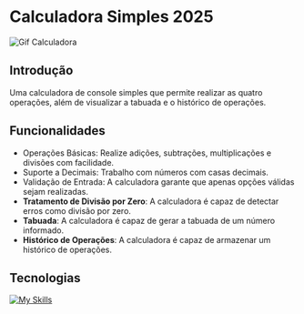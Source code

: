 # Calculadora Simples 2025

![Gif Calculadora](https://imgur.com/89lb1GN.gif)
## Introdução

Uma calculadora de console simples que permite realizar as quatro operações, além de visualizar a tabuada e o histórico de operações.

## Funcionalidades

- Operações Básicas: Realize adições, subtrações, multiplicações e divisões com facilidade.
- Suporte a Decimais: Trabalho com números com casas decimais.
- Validação de Entrada: A calculadora garante que apenas opções válidas sejam realizadas.
- **Tratamento de Divisão por Zero**: A calculadora é capaz de detectar erros como divisão por zero.
- **Tabuada**: A calculadora é capaz de gerar a tabuada de um número informado.
- **Histórico de Operações**: A calculadora é capaz de armazenar um histórico de operações.

## Tecnologias

[![My Skills](https://skillicons.dev/icons?i=cs,dotnet,visualstudio,git,github)](https://skillicons.dev)